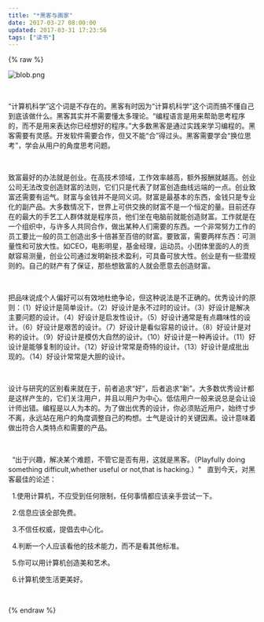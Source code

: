 ```yaml
---
title: "*黑客与画家"
date: 2017-03-27 08:00:00
updated: 2017-03-31 17:23:56
tags: ["读书"]
---
```

{% raw %}
<p><img src="/uploads/ueditor/php/upload/image/20170327/1490577624.png" title="1490577624.png" alt="blob.png"/></p><p><br/></p><p>“计算机科学”这个词是不存在的。黑客有时因为“计算机科学”这个词而搞不懂自己到底该做什么。黑客其实并不需要懂太多理论。“编程语言是用来帮助思考程序的，而不是用来表达你已经想好的程序。”大多数黑客是通过实践来学习编程的。黑客需要有灵感。开发软件需要合作，但又不能“合”得过头。黑客需要学会“换位思考”，学会从用户的角度思考问题。</p><p><br/></p><p>致富最好的办法就是创业。在高技术领域，工作效率越高，额外报酬就越高。创业公司无法改变创造财富的法则，它们只是代表了财富创造曲线远端的一点。创业致富还需要有运气。财富与金钱并不是同义词。财富是最基本的东西，金钱只是专业化的副产品。大多数情况下，世界上可供交换的财富不是一个恒定的量。目前还存在的最大的手艺工人群体就是程序员，他们坐在电脑前就能创造财富。工作就是在一个组织中，与许多人共同合作，做出某种人们需要的东西。一个非常努力工作的员工要比一般的员工创造出多十倍甚至百倍的财富。要致富，需要两样东西：可测量性和可放大性。如CEO，电影明星，基金经理，运动员。小团体里面的人的贡献容易测量，创业公司通过发明新技术盈利，可具备可放大性。创业是有一些潜规则的。自己的财产有了保证，那些想致富的人就会愿意去创造财富。</p><p><br/></p><p>把品味说成个人偏好可以有效地杜绝争论，但这种说法是不正确的。优秀设计的原则：（1）好设计是简单设计。（2）好设计是永不过时的设计。（3）好设计是解决主要问题的设计。（4）好设计是启发性设计。（5）好设计通常是有点趣味性的设计。（6）好设计是艰苦的设计。（7）好设计是看似容易的设计。（8）好设计是对称的设计。（9）好设计是模仿大自然的设计。（10）好设计是一种再设计。（11）好设计是能够复制的设计。（12）好设计常常是奇特的设计。（13）好设计是成批出现的。（14）好设计常常是大胆的设计。</p><p><br/></p><p>设计与研究的区别看来就在于，前者追求“好”，后者追求“新”。大多数优秀设计都是这样产生的，它们关注用户，并且以用户为中心。低估用户一般来说总是会让设计师出错。编程是以人为本的。为了做出优秀的设计，你必须贴近用户，始终寸步不离，永远站在用户的角度调整自己的构想。士气是设计的关键因素。设计意味着做出符合人类特点和需要的产品。</p><p><br/></p><p>&nbsp; “出于兴趣，解决某个难题，不管它是否有用，这就是黑客。（Playfully doing something difficult,whether useful or not,that is hacking.）&quot; &nbsp; 直到今天，对黑客最佳的论述： &nbsp; &nbsp;</p><p>&nbsp; 1.使用计算机，不应受到任何限制，任何事情都应该亲手尝试一下。 &nbsp;&nbsp;</p><p>&nbsp; 2.信息应该全部免费。 &nbsp; &nbsp;</p><p>&nbsp; 3.不信任权威，提倡去中心化。 &nbsp; &nbsp;</p><p>&nbsp; 4.判断一个人应该看他的技术能力，而不是看其他标准。 &nbsp;&nbsp;</p><p>&nbsp; 5.你可以用计算机创造美和艺术。 &nbsp;&nbsp;</p><p>&nbsp; 6.计算机使生活更美好。</p><p><br/></p>
{% endraw %}
